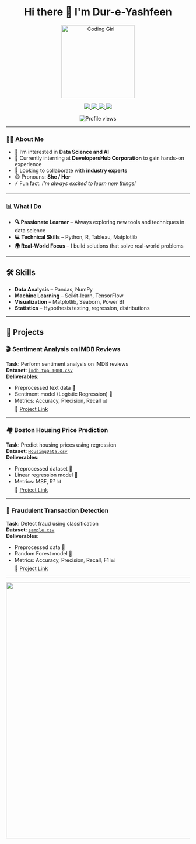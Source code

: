 <h1 align="center">Hi there 👋 I'm Dur-e-Yashfeen</h1>

<p align="center">
  <img src="https://raw.githubusercontent.com/Dur-e-yashfeen/Dur-e-yashfeen/main/assets/coding-girl.png" width="200px" alt="Coding Girl" />
</p>

<p align="center">
  <a href="https://github.com/Dur-e-yashfeen">
    <img src="https://img.shields.io/badge/GitHub-Profile-blue?style=for-the-badge&logo=github" />
  </a>
  <a href="https://www.kaggle.com/dureyashfeen">
    <img src="https://img.shields.io/badge/Kaggle-Profile-blue?style=for-the-badge&logo=kaggle" />
  </a>
  <a href="https://www.linkedin.com/in/dur-e-yashfeen-b76a19204/">
    <img src="https://img.shields.io/badge/LinkedIn-Profile-blue?style=for-the-badge&logo=linkedin" />
  </a>
  <a href="https://www.instagram.com/dureyashfeen/">
    <img src="https://img.shields.io/badge/Instagram-Profile-blue?style=for-the-badge&logo=instagram" />
  </a>
</p>

<p align="center">
  <img src="https://komarev.com/ghpvc/?username=Dur-e-yashfeen&style=flat-square&color=blue" alt="Profile views" />
</p>

---

### 👩‍💻 About Me

- 👀 I’m interested in **Data Science and AI**
- 🌱 Currently interning at **DevelopersHub Corporation** to gain hands-on experience
- 💞️ Looking to collaborate with **industry experts**
- 😄 Pronouns: **She / Her**
- ⚡ Fun fact: *I'm always excited to learn new things!*

---

### 📊 What I Do

- **🔍 Passionate Learner** – Always exploring new tools and techniques in data science  
- **💻 Technical Skills** – Python, R, Tableau, Matplotlib  
- **🌍 Real-World Focus** – I build solutions that solve real-world problems  

---

## 🛠️ Skills

- **Data Analysis** – Pandas, NumPy  
- **Machine Learning** – Scikit-learn, TensorFlow  
- **Visualization** – Matplotlib, Seaborn, Power BI  
- **Statistics** – Hypothesis testing, regression, distributions  

---

## 📁 Projects

### 🎬 Sentiment Analysis on IMDB Reviews  
**Task**: Perform sentiment analysis on IMDB reviews  
**Dataset**: [`imdb_top_1000.csv`](https://github.com/Dur-e-yashfeen/Sentiment_Analysis/blob/main/imdb_top_1000.csv)  
**Deliverables**:
- Preprocessed text data 📝  
- Sentiment model (Logistic Regression) 🤖  
- Metrics: Accuracy, Precision, Recall 📊  
🔗 [Project Link](https://github.com/Dur-e-yashfeen/Sentiment_Analysis)

---

### 🏘️ Boston Housing Price Prediction  
**Task**: Predict housing prices using regression  
**Dataset**: [`HousingData.csv`](https://github.com/Dur-e-yashfeen/Boston-Housing/blob/main/HousingData.csv)  
**Deliverables**:
- Preprocessed dataset 📝  
- Linear regression model 🤖  
- Metrics: MSE, R² 📊  
🔗 [Project Link](https://github.com/Dur-e-yashfeen/Boston-Housing)

---

### 🚨 Fraudulent Transaction Detection  
**Task**: Detect fraud using classification  
**Dataset**: [`sample.csv`](https://github.com/Dur-e-yashfeen/fraud-detction/blob/main/sample.csv)  
**Deliverables**:
- Preprocessed data 📝  
- Random Forest model 🤖  
- Metrics: Accuracy, Precision, Recall, F1 📊  
🔗 [Project Link](https://github.com/Dur-e-yashfeen/fraud-detction)

---

<p align="center">
  <img src="[https://raw.githubusercontent.com/Dur-e-yashfeen/Dur-e-yashfeen/main/assets/coding-illustration.png](https://encrypted-tbn0.gstatic.com/images?q=tbn:ANd9GcQXnK1mCoN3KOiD_--ahR9aoEqwPulrM9wAE0urYn-DWvgPOTi8TZgWgWFBJc-FDpSj3pk&usqp=CAU)" width="700px" />
</p>

